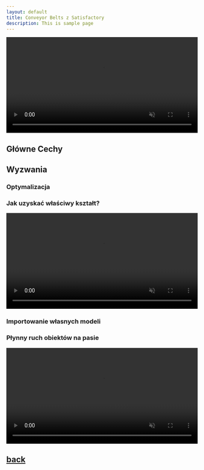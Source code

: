 ```yaml
---
layout: default
title: Conveyor Belts z Satisfactory
description: This is sample page
---
```

<video width="100%" title="Conveyor Belts" loop="" autoplay="" playsinline="" muted="true">
<source src="https://v.redd.it/7bzxichn2a071/DASH_720.mp4" type="video/mp4">
</video>

## Główne Cechy

## Wyzwania

### Optymalizacja

### Jak uzyskać właściwy kształt?

<video width="100%" title="Conveyor Belts Shape" loop="" autoplay="" playsinline="" muted="true">
<source src="https://v.redd.it/sn8q7sdxqj081/DASH_480.mp4" type="video/mp4">
</video>

### Importowanie własnych modeli

### Płynny ruch obiektów na pasie

<video width="100%" title="Conveyor Belts" loop="" autoplay="" playsinline="" muted="true">
<source src="https://v.redd.it/ygo2mjs3tj081/DASH_720.mp4" type="video/mp4">
</video>

## [back](./)
